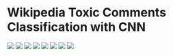 # Wikipedia Toxic Comments Classification with CNN

<img src = '../main/Data & Images/dataset.png' >

<img src = '../main/Data & Images/wordcloud.png' >

<img src = '../main/Data & Images/model_plot.png' >

<img src = '../main/Data & Images/acc_loss_curve.png' >

<img src = '../main/Data & Images/classification_report.png' >

<img src = '../main/Data & Images/cm.png' >

<img src = '../main/Data & Images/roc_curve.png' >

<img src = '../main/Data & Images/prediction_dataset.png' >
